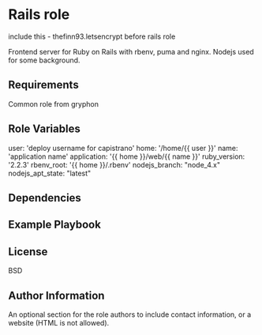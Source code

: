 Rails role
=========

include this
    - thefinn93.letsencrypt
before rails role

Frontend server for Ruby on Rails with rbenv, puma and nginx. Nodejs used for some background.

Requirements
------------

Common role from gryphon

Role Variables
--------------

user: 'deploy username for capistrano'
home: '/home/{{ user }}'
name: 'application name'
application: '{{ home }}/web/{{ name }}'
ruby_version: '2.2.3'
rbenv_root: '{{ home }}/.rbenv'
nodejs_branch: "node_4.x"
nodejs_apt_state: "latest"

Dependencies
------------


Example Playbook
----------------

License
-------

BSD

Author Information
------------------

An optional section for the role authors to include contact information, or a website (HTML is not allowed).
